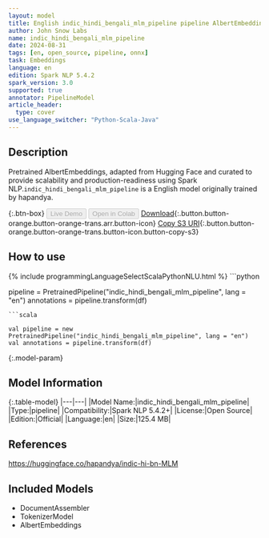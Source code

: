 ```yaml
---
layout: model
title: English indic_hindi_bengali_mlm_pipeline pipeline AlbertEmbeddings from hapandya
author: John Snow Labs
name: indic_hindi_bengali_mlm_pipeline
date: 2024-08-31
tags: [en, open_source, pipeline, onnx]
task: Embeddings
language: en
edition: Spark NLP 5.4.2
spark_version: 3.0
supported: true
annotator: PipelineModel
article_header:
  type: cover
use_language_switcher: "Python-Scala-Java"
---
```


## Description

Pretrained AlbertEmbeddings, adapted from Hugging Face and curated to provide scalability and production-readiness using Spark NLP.`indic_hindi_bengali_mlm_pipeline` is a English model originally trained by hapandya.

{:.btn-box}
<button class="button button-orange" disabled>Live Demo</button>
<button class="button button-orange" disabled>Open in Colab</button>
[Download](https://s3.amazonaws.com/auxdata.johnsnowlabs.com/public/models/indic_hindi_bengali_mlm_pipeline_en_5.4.2_3.0_1725134994372.zip){:.button.button-orange.button-orange-trans.arr.button-icon}
[Copy S3 URI](s3://auxdata.johnsnowlabs.com/public/models/indic_hindi_bengali_mlm_pipeline_en_5.4.2_3.0_1725134994372.zip){:.button.button-orange.button-orange-trans.button-icon.button-copy-s3}

## How to use



<div class="tabs-box" markdown="1">
{% include programmingLanguageSelectScalaPythonNLU.html %}
```python

pipeline = PretrainedPipeline("indic_hindi_bengali_mlm_pipeline", lang = "en")
annotations =  pipeline.transform(df)   

```
```scala

val pipeline = new PretrainedPipeline("indic_hindi_bengali_mlm_pipeline", lang = "en")
val annotations = pipeline.transform(df)

```
</div>

{:.model-param}
## Model Information

{:.table-model}
|---|---|
|Model Name:|indic_hindi_bengali_mlm_pipeline|
|Type:|pipeline|
|Compatibility:|Spark NLP 5.4.2+|
|License:|Open Source|
|Edition:|Official|
|Language:|en|
|Size:|125.4 MB|

## References

https://huggingface.co/hapandya/indic-hi-bn-MLM

## Included Models

- DocumentAssembler
- TokenizerModel
- AlbertEmbeddings
